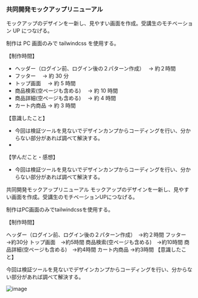 ### 共同開発モックアップリニューアル

モックアップのデザインを一新し、見やすい画面を作成。受講生のモチベーション UP につなげる。

制作は PC 画面のみで tailwindcss を使用する。

【制作時間】

- ヘッダー（ログイン前、ログイン後の２パターン作成）　 → 約２時間
- フッター　 → 約 30 分
- トップ画面　 → 約 5 時間
- 商品検索(空ページも含める)　 → 約 10 時間
- 商品詳細(空ページも含める)　 → 約 4 時間
- カート内商品 → 約 3 時間

【意識したこと】

- 今回は検証ツールを見ないでデザインカンプからコーディングを行い、分からない部分があれば調べて解決する。
-

【学んだこと・感想】

- 今回は検証ツールを見ないでデザインカンプからコーディングを行い、分からない部分があれば調べて解決する。


共同開発モックアップリニューアル
モックアップのデザインを一新し、見やすい画面を作成。受講生のモチベーションUPにつなげる。

制作はPC画面のみでtailwindcssを使用する。

【制作時間】

ヘッダー（ログイン前、ログイン後の２パターン作成）　→約２時間
フッター　→約30分
トップ画面　→約5時間
商品検索(空ページも含める)　→約10時間
商品詳細(空ページも含める)　→約4時間
カート内商品 →約3時間
【意識したこと】

今回は検証ツールを見ないでデザインカンプからコーディングを行い、分からない部分があれば調べて解決する。

![image](/view/imgScreen/cart.png?raw=true)
